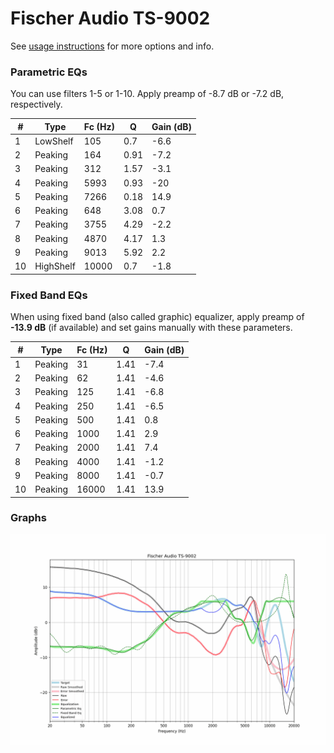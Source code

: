 # Fischer Audio TS-9002
See [usage instructions](https://github.com/jaakkopasanen/AutoEq#usage) for more options and info.

### Parametric EQs
You can use filters 1-5 or 1-10. Apply preamp of -8.7 dB or -7.2 dB, respectively.

|   # | Type      |   Fc (Hz) |    Q |   Gain (dB) |
|-----|-----------|-----------|------|-------------|
|   1 | LowShelf  |       105 | 0.7  |        -6.6 |
|   2 | Peaking   |       164 | 0.91 |        -7.2 |
|   3 | Peaking   |       312 | 1.57 |        -3.1 |
|   4 | Peaking   |      5993 | 0.93 |       -20   |
|   5 | Peaking   |      7266 | 0.18 |        14.9 |
|   6 | Peaking   |       648 | 3.08 |         0.7 |
|   7 | Peaking   |      3755 | 4.29 |        -2.2 |
|   8 | Peaking   |      4870 | 4.17 |         1.3 |
|   9 | Peaking   |      9013 | 5.92 |         2.2 |
|  10 | HighShelf |     10000 | 0.7  |        -1.8 |

### Fixed Band EQs
When using fixed band (also called graphic) equalizer, apply preamp of **-13.9 dB** (if available) and set gains manually with these parameters.

|   # | Type    |   Fc (Hz) |    Q |   Gain (dB) |
|-----|---------|-----------|------|-------------|
|   1 | Peaking |        31 | 1.41 |        -7.4 |
|   2 | Peaking |        62 | 1.41 |        -4.6 |
|   3 | Peaking |       125 | 1.41 |        -6.8 |
|   4 | Peaking |       250 | 1.41 |        -6.5 |
|   5 | Peaking |       500 | 1.41 |         0.8 |
|   6 | Peaking |      1000 | 1.41 |         2.9 |
|   7 | Peaking |      2000 | 1.41 |         7.4 |
|   8 | Peaking |      4000 | 1.41 |        -1.2 |
|   9 | Peaking |      8000 | 1.41 |        -0.7 |
|  10 | Peaking |     16000 | 1.41 |        13.9 |

### Graphs
![](./Fischer%20Audio%20TS-9002.png)
